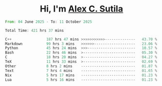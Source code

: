 <h1 align="center">Hi, I'm <a href="https://github.com/alexsutila" target="blank">Alex C. Sutila</a></h1>

<!--START_SECTION:waka-->

```rust
From: 04 June 2025 - To: 11 October 2025

Total Time: 421 hrs 37 mins

C++                187 hrs 47 mins >>>>>>>>>>>--------------   43.70 %
Markdown           99 hrs 3 mins   >>>>>>-------------------   23.06 %
Python             45 hrs 24 mins  >>>----------------------   10.57 %
Bash               22 hrs 46 mins  >------------------------   05.30 %
C                  18 hrs 20 mins  >------------------------   04.27 %
TeX                11 hrs 33 mins  >------------------------   02.69 %
Other              8 hrs 2 mins    -------------------------   01.87 %
Text               7 hrs 4 mins    -------------------------   01.65 %
Nix                5 hrs 17 mins   -------------------------   01.23 %
Lua                5 hrs 16 mins   -------------------------   01.23 %
```

<!--END_SECTION:waka-->
